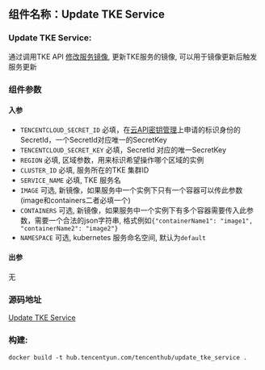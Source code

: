 ## 组件名称：Update TKE Service

### Update TKE Service:

通过调用TKE API [修改服务镜像](https://cloud.tencent.com/document/api/457/9630), 更新TKE服务的镜像, 可以用于镜像更新后触发服务更新

### 组件参数
#### 入参

- `TENCENTCLOUD_SECRET_ID` 必填，在[云API密钥管理](https://console.cloud.tencent.com/cam/capi)上申请的标识身份的SecretId，一个SecretId对应唯一的SecretKey
- `TENCENTCLOUD_SECRET_KEY` 必填，SecretId 对应的唯一SecretKey
- `REGION` 必填, 区域参数，用来标识希望操作哪个区域的实例
- `CLUSTER_ID` 必填, 服务所在的TKE 集群ID
- `SERVICE_NAME` 必填, TKE 服务名
- `IMAGE` 可选, 新镜像，如果服务中一个实例下只有一个容器可以传此参数(image和containers二者必填一个)
- `CONTAINERS` 可选, 新镜像，如果服务中一个实例下有多个容器需要传入此参数，需要一个合法的json字符串, 格式例如`{"containerName1": "image1", "containerName2": "image2"}`
- `NAMESPACE` 可选, kubernetes 服务命名空间, 默认为`default`

#### 出参
无

### 源码地址

[Update TKE Service](https://github.com/tencentyun/workflow-components/tree/master/container/update_tke_service)

### 构建:

`docker build -t hub.tencentyun.com/tencenthub/update_tke_service .`
